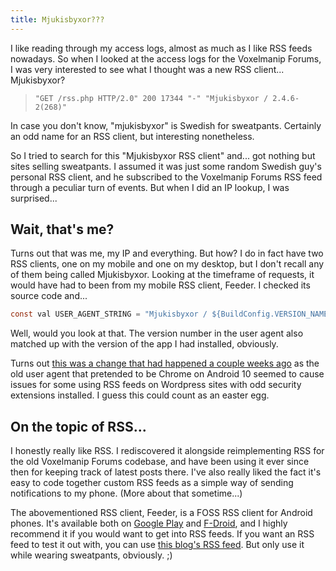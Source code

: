 ```yaml
---
title: Mjukisbyxor???
---
```

I like reading through my access logs, almost as much as I like RSS feeds nowadays. So when I looked at the access logs for the Voxelmanip Forums, I was very interested to see what I thought was a new RSS client... Mjukisbyxor?

> `"GET /rss.php HTTP/2.0" 200 17344 "-" "Mjukisbyxor / 2.4.6-2(268)"`

In case you don't know, "mjukisbyxor" is Swedish for sweatpants. Certainly an odd name for an RSS client, but interesting nonetheless.

So I tried to search for this "Mjukisbyxor RSS client" and... got nothing but sites selling sweatpants. I assumed it was just some random Swedish guy's personal RSS client, and he subscribed to the Voxelmanip Forums RSS feed through a peculiar turn of events. But when I did an IP lookup, I was surprised...

## Wait, that's me?

Turns out that was me, my IP and everything. But how? I do in fact have two RSS clients, one on my mobile and one on my desktop, but I don't recall any of them being called Mjukisbyxor. Looking at the timeframe of requests, it would have had to been from my mobile RSS client, Feeder. I checked its source code and...

```java
const val USER_AGENT_STRING = "Mjukisbyxor / ${BuildConfig.VERSION_NAME}(${BuildConfig.VERSION_CODE})"
```

Well, would you look at that. The version number in the user agent also matched up with the version of the app I had installed, obviously.

Turns out [this was a change that had happened a couple weeks ago](https://gitlab.com/spacecowboy/Feeder/-/commit/8adb4114c71ed801a517301c86c3eee98f370e54) as the old user agent that pretended to be Chrome on Android 10 seemed to cause issues for some using RSS feeds on Wordpress sites with odd security extensions installed. I guess this could count as an easter egg.

## On the topic of RSS...
I honestly really like RSS. I rediscovered it alongside reimplementing RSS for the old Voxelmanip Forums codebase, and have been using it ever since then for keeping track of latest posts there. I've also really liked the fact it's easy to code together custom RSS feeds as a simple way of sending notifications to my phone. (More about that sometime...)

The abovementioned RSS client, Feeder, is a FOSS RSS client for Android phones. It's available both on [Google Play](https://play.google.com/store/apps/details?id=com.nononsenseapps.feeder.play) and [F-Droid](https://f-droid.org/en/packages/com.nononsenseapps.feeder/), and I highly recommend it if you would want to get into RSS feeds. If you want an RSS feed to test it out with, you can use [this blog's RSS feed](/atom.xml). But only use it while wearing sweatpants, obviously. ;)
